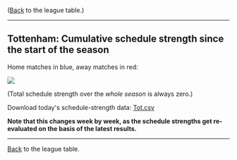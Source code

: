 ---
---
([Back](/leagues/england-premier-league) to the league table.)

-----

## Tottenham: Cumulative schedule strength since the start of the season

Home matches in blue, away matches in red:


![](/assets/leagues/england-premier-league/2017/schedule-strengths/Tot.png/)

(Total schedule strength over the *whole season* is always zero.)


Download today's schedule-strength data: [Tot.csv](/assets/leagues/england-premier-league/2017/schedule-strengths/Tot.csv)

**Note that this changes week by week, as the schedule strengths get re-evaluated on the
basis of the latest results.**

-----

[Back](/leagues/england-premier-league) to the league table.


